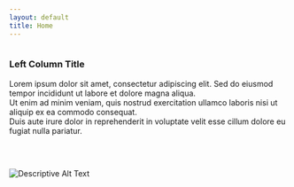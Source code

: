 ```yaml
---
layout: default
title: Home
---
```


<div style="display: flex; flex-wrap: wrap; align-items: flex-start; gap: 2rem;">

<div style="flex: 1; min-width: 300px;">

### Left Column Title

Lorem ipsum dolor sit amet, consectetur adipiscing elit. Sed do eiusmod tempor incididunt ut labore et dolore magna aliqua.  
Ut enim ad minim veniam, quis nostrud exercitation ullamco laboris nisi ut aliquip ex ea commodo consequat.  
Duis aute irure dolor in reprehenderit in voluptate velit esse cillum dolore eu fugiat nulla pariatur.

</div>

<div style="flex: 1; min-width: 300px;">


![Descriptive Alt Text](/assets/apple-touch-icon.png)

</div>

</div>
